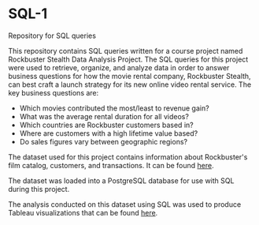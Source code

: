 # SQL-1
Repository for SQL queries

This repository contains SQL queries written for a course project named Rockbuster Stealth Data Analysis Project. The SQL queries for this project were used to retrieve, organize, and analyze data in order to answer business questions for how the movie rental company, Rockbuster Stealth, can best craft a launch strategy for its new  online video rental service. 
The key business questions are:
* Which movies contributed the most/least to revenue gain?
* What was the average rental duration for all videos?
* Which countries are Rockbuster customers based in?
* Where are customers with a high lifetime value based?
* Do sales figures vary between geographic regions?

The dataset used for this project contains information about Rockbuster's film catalog, customers, and transactions. It can be found [here](http://www.postgresqltutorial.com/wp-content/uploads/2019/05/dvdrental.zip). 

The dataset was loaded into a PostgreSQL database for use with SQL during this project.

The analysis conducted on this dataset using SQL was used to produce Tableau visualizations that can be found [here](https://public.tableau.com/views/CFExercise3_10Viz/Top10CountriesbyCustomers?:language=en-US&:display_count=n&:origin=viz_share_link).
